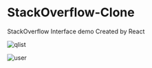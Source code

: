 # StackOverflow-Clone
StackOverflow Interface demo Created by React

![qlist](https://user-images.githubusercontent.com/87886559/130710149-109556c0-1a96-4980-80af-c63104bfefa4.PNG)

![user](https://user-images.githubusercontent.com/87886559/130710234-e7e82c88-9ec2-430b-9c5f-cc66e60fe6ee.PNG)

